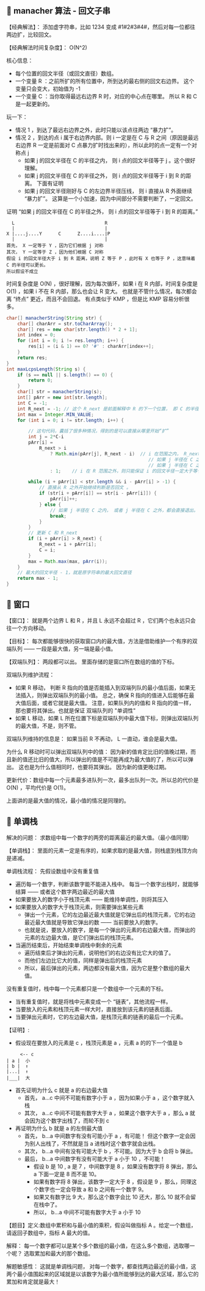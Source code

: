 ## 🍕 manacher 算法 - 回文子串

【经典解法】： 添加虚字符串，比如 1234 变成 #1#2#3#4#，然后对每一位都往两边扩，比较回文。

【经典解法时间复杂度】： O(N^2)

核心信息：
- 每个位置的回文半径（或回文直径）数组。
- 一个变量 R ：之前所扩的所有位置中，所到达的最右侧的回文右边界。 这个变量只会变大，初始值为 -1
- 一个变量 C ：当你取得最远右边界 R 时，对应的中心点在哪里。 所以 R 和 C 是一起更新的。

玩一下：
- 情况 1 ，到达了最远右边界之外，此时只能以该点往两边 “暴力扩”。
- 情况 2 ，到达的点 i 属于右边界内部。则 i 一定是在 C 与 R 之间（原因是最远右边界 R 一定是前面对 C 点暴力扩时找出来的），所以此时的点一定有一个对称点 j
    - 如果 j 的回文半径在 C 的半径之内， 则 i 点的回文半径等于 j 。这个很好理解。
    - 如果 j 的回文半径在 C 的半径之外， 则 i 点的回文半径等于 i 到 R 的距离。 下面有证明
    - 如果 j 的回文半径刚好与 C 的左边界半径压线， 则 i 直接从 R 外面继续 “暴力扩”。 这算是一个小加速，因为中间部分不需要判断了，一定回文。

证明 “如果 j 的回文半径在 C 的半径之外， 则 i 点的回文半径等于 i 到 R 的距离。”
```
  L                                 R
  |                                 |
X |....j....Y      C      Z....i....|P
  |                                 |
首先， X 一定等于 Y ，因为它们根据 j 对称
其次， Y 一定等于 Z ，因为他们根据 C 对称
假设 i 的回文半径大于 i 到 R 距离，说明 Z 等于 P ，此时有 X 也等于 P ，这意味着 C 的半径可以更长。
所以假设不成立
```

时间复杂度是 O(N) ，很好理解，因为每次循环，如果 i 在 R 内部，时间复杂度是 O(1) ，如果 i 不在 R 内部，那么也会让 R 变大。
也就是不管什么情况，每次都会离 “终点” 更近，而且不会回退。 有点类似于 KMP ，但是比 KMP 容易分析很多。

```java
char[] manacherString(String str) {
    char[] charArr = str.toCharArray();
    char[] res = new char[str.length() * 2 + 1];
    int index = 0;
    for (int i = 0; i != res.length; i++) {
        res[i] = (i & 1) == 0? '#' : charArr[index++];
    }
    return res;
}
int maxLcpsLength(String s) {
    if (s == null || s.length() == 0) {
        return 0;
    }
    char[] str = manacherString(s);
    int[] pArr = new int[str.length];
    int C = -1;
    int R_next = -1; // 这个 R_next 是前面解释中 R 的下一个位置， 即 C 的半径范围是 [L...C...R_next-1] R 。 这里只是方便理解才写成 R_next，实际上写成 R 也是可以的。
    int max = Integer.MIN_VALUE;
    for (int i = 0; i != str.length; i++) {

        // 这句代码，囊括了很多种情况，得到的是可以直接从哪里开始“扩”
        int j = 2*C-i
        pArr[i] =
            R_next > i
                ? Math.min(pArr[j], R_next - i)  // i 在范围之内， R_next - i 就是 i 到 R 的半径距离。 pArr[j] 是 j 的半径距离。 这个包含了挺多
                                                    // 如果 j 半径在 C 之内， 则 pArr[j] 一定小于 R_next-i
                                                    // 如果 j 半径在 C 之外或刚好压到半径， 则 i 半径至少为 R_next-i
                : 1;    // i 在 R 范围之外，则只能保证 i 的回文半径一定大于等于 1

        while (i + pArr[i] < str.length && i - pArr[i] > -1) {
            // 直接从 R 之外开始继续判断是否回文 。
            if (str[i + pArr[i]] == str[i - pArr[i]]) {
                pArr[i]++;
            } else {
                // 如果 j 半径在 C 之内， 或者 j 半径在 C 之外，都会直接退出。 具体证明前面已经说明了。
                break;
            }
        }
        // 更新 C 和 R_next
        if (i + pArr[i] > R_next) {
            R_next = i + pArr[i];
            C = i;
        }
        max = Math.max(max, pArr(i));
    }
    // 最大的回文半径 - 1，就是原字符串的最大回文直径
    return max - 1;
}
```

## 🍕 窗口

【窗口】： 就是两个边界 L 和 R ，并且 L 永远不会超过 R ，它们两个也永远只会往一个方向移动。

【目标】： 每次都能够很快的获取窗口内的最大值，方法是借助维护一个有序的双端队列 —— 一段是最大值，另一端是最小值。

【双端队列】： 两段都可以出。 里面存储的是窗口所在数组的值的下标。

双端队列维护流程：
- 如果 R 移动， 判断 R 指向的值是否能插入到双端列队的最小值后面，如果无法插入，则弹出双端队列的最小值。 总之，确保 R 指向的值进入后能够在最大值后面，或者它就是最大值。 注意，如果队列内的值和 R 指向的值一样，那也要将其弹出。也就是保证 双端队列的 "单调性"
- 如果 L 移动，如果 L 所在位置下标是双端队列中最大值下标，则弹出双端队列的最大值，不是，则不管。

双端队列维持的信息是： 如果当前 R 不再动， L 一直动，谁会是最大值。

为什么 R 移动时可以弹出双端队列中的值： 因为新的值肯定比旧的值晚过期，而且新的值还比旧的值大，所以弹出的值是不可能再成为最大值的了，所以可以弹出。 这也是为什么值相同时，也要将其弹出。 因为新的值更晚过期。

更新代价：数组中每一个元素最多进队列一次，最多出队列一次。所以总的代价是 O(N) ，平均代价是 O(1)。

上面讲的是最大值的情况，最小值的情况是同理的。

## 🍕 单调栈

解决的问题： 求数组中每一个数字的两旁的距离最近的最大值。（最小值同理）

【单调栈】： 里面的元素一定是有序的，如果求取的是最大值，则栈底到栈顶方向是递减。

单调栈流程： 先假设数组中没有重复值
- 遍历每一个数字，判断该数字能不能进入栈中。 每当一个数字出栈时，就能够结算 —— 或者这个数字两边最近的最大值
- 如果要放入的数字小于栈顶元素 —— 能维持单调性，则将其压入
- 如果要放入的数字大于栈顶元素，则需要弹出某些元素
    - 弹出一个元素，它的左边最近最大值就是它弹出后的栈顶元素，它的右边最近最大值就是导致它弹出的数 —— 当前要放入的数字。
    - 也就是说，要放入的数字，是每一个弹出的元素的右边最大值，而弹出的元素的左边最大值，是它们弹出后的栈顶元素。
- 当遍历结束后，开始结束单调栈中剩余的元素
    - 遍历结束后才弹出的元素，说明他们的右边没有比它大的值了。
    - 而他们左边比它大的值，同样是弹出后的栈顶元素
    - 所以，最后弹出的元素，两边都没有最大值，因为它是整个数组的最大值。

没有重复值时，栈中每一个元素都只是一个数组中一个元素的下标。
- 当有重复值时，就是将栈中元素变成一个 “链表”，其他流程一样。
- 当要放入的元素和栈顶元素一样大时，直接放到该元素的链表后面。
- 当要弹出元素时，它的左边最大值，是栈顶元素的链表的最后一个元素。

【证明】:
- 假设现在要放入的元素是 c ，栈顶元素是 a ，元素 a 的的下一个值是 b
```
     <-- c
| a |  小
| b |  ↑
|...|  ↑
|___|  大
```
- 首先证明为什么 c 就是 a 的右边最大值
    - 首先， a...c 中间不可能有数字小于 a ，因为如果小于 a ，这个数字就入栈
    - 其次， a...c 中间不可能有数字大于 a ，如果这个数字大于 a ，那么 a 就会因为这个数字出栈了，而轮不到 c
- 再证明为什么 b 就是 a 的左侧最大值
    - 首先， b...a 中间数字有没有可能小于 a ，有可能！ 但这个数字一定会因为别人出栈了，不然就是当 a 进栈时这个数字就会出栈。
    - 其次， b...a 中间有没有可能大于 b ，不可能。因为大于 b 会将 b 弹出。
    - 最后， b...a 中间数字有没有可能大于 a 小于 10 ，不可能！
        - 假设 b 是 10 , a 是 7 ，中间数字是 8 ，如果没有数字将 8 弹出，那么 a 下面一定是 8 而不是 10。
        - 如果有数字将 8 弹出，该数字一定大于 8 ，假设是 9 ，那么，同理这个数字也一定会导致 a 和 b 之间有一个数字 9。
        - 如果又有数字比 9 大，那么这个数字会比 10 还大，那么 10 就不会留在栈中了。
        - 所以， b...a 中间不可能有数字大于 a 小于 10


【题目】定义:数组中累积和与最小值的乘积，假设叫做指标 A 。给定一个数组，请返回子数组中，指标 A 最大的值。

解释： 每一个数字都可以是某个多个数组的最小值，在这么多个数组，选取哪一个呢？ 选取累加和最大的那个数组。

解题敏感性： 这就是单调栈问题， 对每一个数字，都查找两边最近的最小值，这两个最小值围起来的区域就是以该数字为最小值所能够到达的最大区域，那么它的累加和肯定就是最大！

